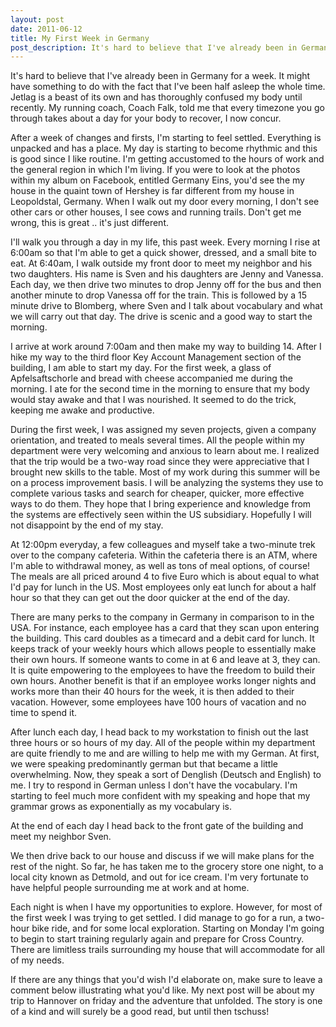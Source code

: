 ```yaml
---
layout: post
date: 2011-06-12
title: My First Week in Germany
post_description: It's hard to believe that I've already been in Germany for a week. It might have something to do with the fact that I've been half asleep the whole time. Jetlag is a beast of its own and has thoroughly confused my body until recently. My running coach, Coach Falk, told me that every timezone you go through takes about a day for your body to recover, I now concur.
---
```

It's hard to believe that I've already been in Germany for a week. It might have something to do with the fact that I've been half asleep the whole time. Jetlag is a beast of its own and has thoroughly confused my body until recently. My running coach, Coach Falk, told me that every timezone you go through takes about a day for your body to recover, I now concur.

After a week of changes and firsts, I'm starting to feel settled. Everything is unpacked and has a place. My day is starting to become rhythmic and this is good since I like routine. I'm getting accustomed to the hours of work and the general region in which I'm living. If you were to look at the photos within my album on Facebook, entitled Germany Eins, you'd see the my house in the quaint town of Hershey is far different from my house in Leopoldstal, Germany. When I walk out my door every morning, I don't see other cars or other houses, I see cows and running trails. Don't get me wrong, this is great .. it's just different.

I'll walk you through a day in my life, this past week. Every morning I rise at 6:00am so that I'm able to get a quick shower, dressed, and a small bite to eat. At 6:40am, I walk outside my front door to meet my neighbor and his two daughters. His name is Sven and his daughters are Jenny and Vanessa. Each day, we then drive two minutes to drop Jenny off for the bus and then another minute to drop Vanessa off for the train. This is followed by a 15 minute drive to Blomberg, where Sven and I talk about vocabulary and what we will carry out that day. The drive is scenic and a good way to start the morning.

I arrive at work around 7:00am and then make my way to building 14. After I hike my way to the third floor Key Account Management section of the building, I am able to start my day. For the first week, a glass of Apfelsaftschorle and bread with cheese accompanied me during the morning. I ate for the second time in the morning to ensure that my body would stay awake and that I was nourished. It seemed to do the trick, keeping me awake and productive.

During the first week, I was assigned my seven projects, given a company orientation, and treated to meals several times. All the people within my department were very welcoming and anxious to learn about me. I realized that the trip would be a two-way road since they were appreciative that I brought new skills to the table. Most of my work during this summer will be on a process improvement basis. I will be analyzing the systems they use to complete various tasks and search for cheaper, quicker, more effective ways to do them. They hope that I bring experience and knowledge from the systems are effectively seen within the US subsidiary. Hopefully I will not disappoint by the end of my stay.

At 12:00pm everyday, a few colleagues and myself take a two-minute trek over to the company cafeteria. Within the cafeteria there is an ATM, where I'm able to withdrawal money, as well as tons of meal options, of course! The meals are all priced around 4 to five Euro which is about equal to what I'd pay for lunch in the US. Most employees only eat lunch for about a half hour so that they can get out the door quicker at the end of the day.

There are many perks to the company in Germany in comparison to in the USA. For instance, each employee has a card that they scan upon entering the building. This card doubles as a timecard and a debit card for lunch. It keeps track of your weekly hours which allows people to essentially make their own hours. If someone wants to come in at 6 and leave at 3, they can. It is quite empowering to the employees to have the freedom to build their own hours. Another benefit is that if an employee works longer nights and works more than their 40 hours for the week, it is then added to their vacation. However, some employees have 100 hours of vacation and no time to spend it.

After lunch each day, I head back to my workstation to finish out the last three hours or so hours of my day. All of the people within my department are quite friendly to me and are willing to help me with my German. At first, we were speaking predominantly german but that became a little overwhelming. Now, they speak a sort of Denglish (Deutsch and English) to me. I try to respond in German unless I don't have the vocabulary. I'm starting to feel much more confident with my speaking and hope that my grammar grows as exponentially as my vocabulary is.

At the end of each day I head back to the front gate of the building and meet my neighbor Sven.



We then drive back to our house and discuss if we will make plans for the rest of the night. So far, he has taken me to the grocery store one night, to a local city known as Detmold, and out for ice cream. I'm very fortunate to have helpful people surrounding me at work and at home.



Each night is when I have my opportunities to explore. However, for most of the first week I was trying to get settled. I did manage to go for a run, a two-hour bike ride, and for some local exploration. Starting on Monday I'm going to begin to start training regularly again and prepare for Cross Country. There are limitless trails surrounding my house that will accommodate for all of my needs.



If there are any things that you'd wish I'd elaborate on, make sure to leave a comment below illustrating what you'd like. My next post will be about my trip to Hannover on friday and the adventure that unfolded. The story is one of a kind and will surely be a good read, but until then tschuss!
